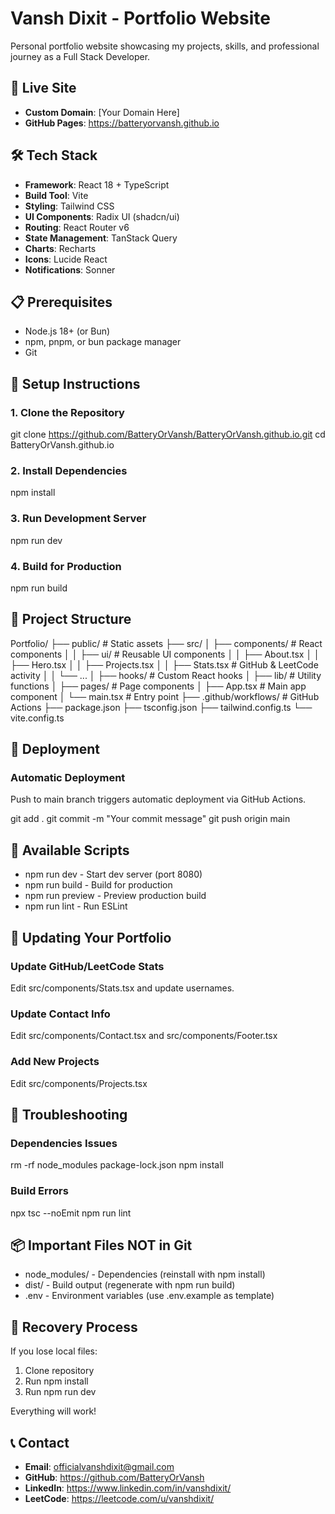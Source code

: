 # Vansh Dixit - Portfolio Website

Personal portfolio website showcasing my projects, skills, and professional journey as a Full Stack Developer.

## 🚀 Live Site
- **Custom Domain**: [Your Domain Here]
- **GitHub Pages**: https://batteryorvansh.github.io

## 🛠️ Tech Stack
- **Framework**: React 18 + TypeScript
- **Build Tool**: Vite
- **Styling**: Tailwind CSS
- **UI Components**: Radix UI (shadcn/ui)
- **Routing**: React Router v6
- **State Management**: TanStack Query
- **Charts**: Recharts
- **Icons**: Lucide React
- **Notifications**: Sonner

## 📋 Prerequisites
- Node.js 18+ (or Bun)
- npm, pnpm, or bun package manager
- Git

## 🔧 Setup Instructions

### 1. Clone the Repository
git clone https://github.com/BatteryOrVansh/BatteryOrVansh.github.io.git
cd BatteryOrVansh.github.io

### 2. Install Dependencies
npm install

### 3. Run Development Server
npm run dev

### 4. Build for Production
npm run build

## 📁 Project Structure
Portfolio/
├── public/              # Static assets
├── src/
│   ├── components/      # React components
│   │   ├── ui/         # Reusable UI components
│   │   ├── About.tsx
│   │   ├── Hero.tsx
│   │   ├── Projects.tsx
│   │   ├── Stats.tsx   # GitHub & LeetCode activity
│   │   └── ...
│   ├── hooks/          # Custom React hooks
│   ├── lib/            # Utility functions
│   ├── pages/          # Page components
│   ├── App.tsx         # Main app component
│   └── main.tsx        # Entry point
├── .github/workflows/  # GitHub Actions
├── package.json
├── tsconfig.json
├── tailwind.config.ts
└── vite.config.ts

## 🚢 Deployment

### Automatic Deployment
Push to main branch triggers automatic deployment via GitHub Actions.

git add .
git commit -m "Your commit message"
git push origin main

## 📝 Available Scripts

- npm run dev - Start dev server (port 8080)
- npm run build - Build for production
- npm run preview - Preview production build
- npm run lint - Run ESLint

## 🔄 Updating Your Portfolio

### Update GitHub/LeetCode Stats
Edit src/components/Stats.tsx and update usernames.

### Update Contact Info
Edit src/components/Contact.tsx and src/components/Footer.tsx

### Add New Projects
Edit src/components/Projects.tsx

## 🐛 Troubleshooting

### Dependencies Issues
rm -rf node_modules package-lock.json
npm install

### Build Errors
npx tsc --noEmit
npm run lint

## 📦 Important Files NOT in Git

- node_modules/ - Dependencies (reinstall with npm install)
- dist/ - Build output (regenerate with npm run build)
- .env - Environment variables (use .env.example as template)

## 🎯 Recovery Process

If you lose local files:

1. Clone repository
2. Run npm install
3. Run npm run dev

Everything will work!

## 📞 Contact
- **Email**: officialvanshdixit@gmail.com
- **GitHub**: https://github.com/BatteryOrVansh
- **LinkedIn**: https://www.linkedin.com/in/vanshdixit/
- **LeetCode**: https://leetcode.com/u/vanshdixit/

